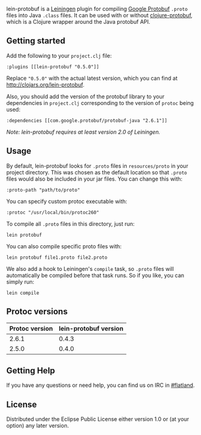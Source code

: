 lein-protobuf is a [Leiningen](https://github.com/technomancy/leiningen) plugin for compiling
[Google Protobuf](http://code.google.com/p/protobuf/) `.proto` files into Java `.class` files. It
can be used with or without [clojure-protobuf](https://github.com/flatland/clojure-protobuf), which
is a Clojure wrapper around the Java protobuf API.

## Getting started

Add the following to your `project.clj` file:

    :plugins [[lein-protobuf "0.5.0"]]

Replace `"0.5.0"` with the actual latest version, which you can find at http://clojars.org/lein-protobuf.

Also, you should add the version of the protobuf library to your dependencies in `project.clj` corresponding to the version of `protoc` being used:

    :dependencies [[com.google.protobuf/protobuf-java "2.6.1"]]

*Note: lein-protobuf requires at least version 2.0 of Leiningen.*

## Usage

By default, lein-protobuf looks for `.proto` files in `resources/proto` in your project
directory. This was chosen as the default location so that `.proto` files would also be included in
your jar files. You can change this with:

    :proto-path "path/to/proto"

You can specify custom protoc executable with:

    :protoc "/usr/local/bin/protoc260"

To compile all `.proto` files in this directory, just run:

    lein protobuf

You can also compile specific proto files with:

    lein protobuf file1.proto file2.proto

We also add a hook to Leiningen's `compile` task, so `.proto` files will automatically be compiled
before that task runs. So if you like, you can simply run:

    lein compile

## Protoc versions

Protoc version | lein-protobuf version
---------------|----------------------
2.6.1          | 0.4.3
2.5.0          | 0.4.0

## Getting Help

If you have any questions or need help, you can find us on IRC in
[#flatland](irc://irc.freenode.net/#flatland).

## License

Distributed under the Eclipse Public License either version 1.0 or (at your option) any later version.
